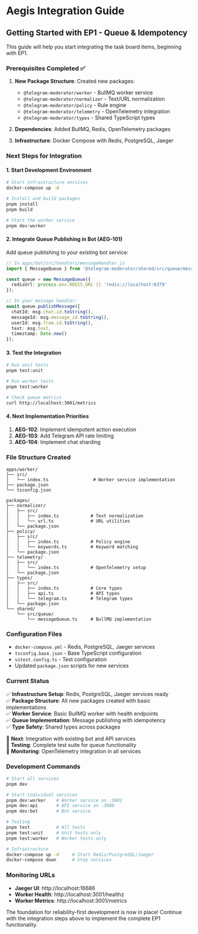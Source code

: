 # Aegis Integration Guide

## Getting Started with EP1 - Queue & Idempotency

This guide will help you start integrating the task board items, beginning with EP1.

### Prerequisites Completed ✅

1. **New Package Structure**: Created new packages:
   - `@telegram-moderator/worker` - BullMQ worker service
   - `@telegram-moderator/normalizer` - Text/URL normalization
   - `@telegram-moderator/policy` - Rule engine
   - `@telegram-moderator/telemetry` - OpenTelemetry integration
   - `@telegram-moderator/types` - Shared TypeScript types

2. **Dependencies**: Added BullMQ, Redis, OpenTelemetry packages

3. **Infrastructure**: Docker Compose with Redis, PostgreSQL, Jaeger

### Next Steps for Integration

#### 1. Start Development Environment

```bash
# Start infrastructure services
docker-compose up -d

# Install and build packages
pnpm install
pnpm build

# Start the worker service
pnpm dev:worker
```

#### 2. Integrate Queue Publishing in Bot (AEG-101)

Add queue publishing to your existing bot service:

```typescript
// In apps/bot/src/handlers/messageHandler.js
import { MessageQueue } from '@telegram-moderator/shared/src/queue/messageQueue.js';

const queue = new MessageQueue({
  redisUrl: process.env.REDIS_URL || 'redis://localhost:6379'
});

// In your message handler:
await queue.publishMessage({
  chatId: msg.chat.id.toString(),
  messageId: msg.message_id.toString(), 
  userId: msg.from.id.toString(),
  text: msg.text,
  timestamp: Date.now()
});
```

#### 3. Test the Integration

```bash
# Run unit tests
pnpm test:unit

# Run worker tests
pnpm test:worker

# Check queue metrics
curl http://localhost:3001/metrics
```

#### 4. Next Implementation Priorities

1. **AEG-102**: Implement idempotent action execution
2. **AEG-103**: Add Telegram API rate limiting
3. **AEG-104**: Implement chat sharding

### File Structure Created

```
apps/worker/
├── src/
│   └── index.ts                 # Worker service implementation
├── package.json
└── tsconfig.json

packages/
├── normalizer/
│   ├── src/
│   │   ├── index.ts            # Text normalization
│   │   └── url.ts              # URL utilities
│   └── package.json
├── policy/
│   ├── src/
│   │   ├── index.ts            # Policy engine
│   │   └── keywords.ts         # Keyword matching
│   └── package.json
├── telemetry/
│   ├── src/
│   │   └── index.ts            # OpenTelemetry setup
│   └── package.json
├── types/
│   ├── src/
│   │   ├── index.ts            # Core types
│   │   ├── api.ts              # API types
│   │   └── telegram.ts         # Telegram types
│   └── package.json
└── shared/
    └── src/queue/
        └── messageQueue.ts     # BullMQ implementation
```

### Configuration Files

- `docker-compose.yml` - Redis, PostgreSQL, Jaeger services
- `tsconfig.base.json` - Base TypeScript configuration
- `vitest.config.ts` - Test configuration
- Updated `package.json` scripts for new services

### Current Status

✅ **Infrastructure Setup**: Redis, PostgreSQL, Jaeger services ready  
✅ **Package Structure**: All new packages created with basic implementations  
✅ **Worker Service**: Basic BullMQ worker with health endpoints  
✅ **Queue Implementation**: Message publishing with idempotency  
✅ **Type Safety**: Shared types across packages  

🚧 **Next**: Integration with existing bot and API services  
🚧 **Testing**: Complete test suite for queue functionality  
🚧 **Monitoring**: OpenTelemetry integration in all services  

### Development Commands

```bash
# Start all services
pnpm dev

# Start individual services  
pnpm dev:worker    # Worker service on :3001
pnpm dev:api       # API service on :3000
pnpm dev:bot       # Bot service

# Testing
pnpm test          # All tests
pnpm test:unit     # Unit tests only
pnpm test:worker   # Worker tests only

# Infrastructure
docker-compose up -d     # Start Redis/PostgreSQL/Jaeger
docker-compose down      # Stop services
```

### Monitoring URLs

- **Jaeger UI**: http://localhost:16686
- **Worker Health**: http://localhost:3001/healthz
- **Worker Metrics**: http://localhost:3001/metrics

The foundation for reliability-first development is now in place! Continue with the integration steps above to implement the complete EP1 functionality.
